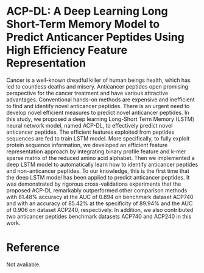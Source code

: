 # ACP-DL: A Deep Learning Long Short-Term Memory Model to Predict Anticancer Peptides Using High Efficiency Feature Representation

Cancer is a well-known dreadful killer of human beings health, which has led to countless deaths and misery. Anticancer peptides open promising perspective for the cancer treatment and have various attractive advantages. Conventional hands-on methods are expensive and inefficient to find and identify novel anticancer peptides. There is an urgent need to develop novel efficient measures to predict novel anticancer peptides. In this study, we proposed a deep learning Long-Short Term Memory (LSTM) neural network model, named ACP-DL, to effectively predict novel anticancer peptides. The efficient features exploited from peptides sequences are fed to train LSTM model. More specifically, to fully exploit protein sequence information, we developed an efficient feature representation approach by integrating binary profile feature and k-mer sparse matrix of the reduced amino acid alphabet. Then we implemented a deep LSTM model to automatically learn how to identify anticancer peptides and non-anticancer peptides. To our knowledge, this is the first time that the deep LSTM model has been applied to predict anticancer peptides. It was demonstrated by rigorous cross-validations experiments that the proposed ACP-DL remarkably outperformed other comparison methods with 81.48% accuracy at the AUC of 0.894 on benchmark dataset ACP740 and with an accuracy of 85.42% at the specificity of 89.94% and the AUC of 0.906 on dataset ACP240, respectively. In addition, we also contributed two anticancer peptides benchmark datasets ACP740 and ACP240 in this work.

# Reference
Not avaliable.
